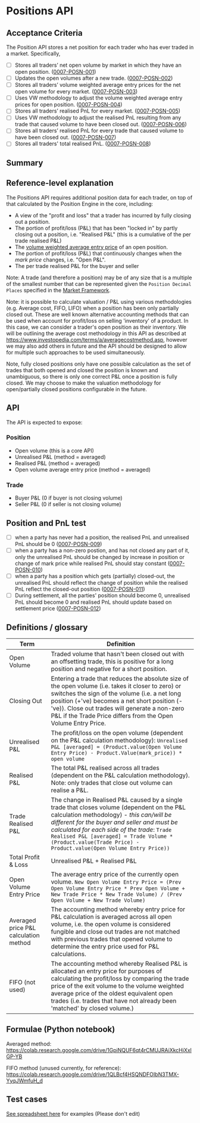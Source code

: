 # Positions API

## Acceptance Criteria

The Position API stores a net position for each trader who has ever traded in a market. Specifically,

- [ ] Stores all traders’ net open volume by market in which they have an open position. (<a name="0007-POSN-001" href="#0007-POSN-001">0007-POSN-001</a>)
- [ ] Updates the open volumes after a new trade. (<a name="0007-POSN-002" href="#0007-POSN-002">0007-POSN-002</a>)
- [ ] Stores all traders’ volume weighted average entry prices for the net open volume for every market. (<a name="0007-POSN-003" href="#0007-POSN-003">0007-POSN-003</a>)
- [ ] Uses VW methodology to adjust the volume weighted average entry prices for open position. (<a name="0007-POSN-004" href="#0007-POSN-004">0007-POSN-004</a>)
- [ ] Stores all traders’ realised PnL for every market. (<a name="0007-POSN-005" href="#0007-POSN-005">0007-POSN-005</a>)
- [ ] Uses VW methodology to adjust the realised PnL resulting from any trade that caused volume to have been closed out. (<a name="0007-POSN-006" href="#0007-POSN-006">0007-POSN-006</a>)
- [ ] Stores all traders’ realised PnL for every trade that caused volume to have been closed out. (<a name="0007-POSN-007" href="#0007-POSN-007">0007-POSN-007</a>)
- [ ] Stores all traders' total realised PnL. (<a name="0007-POSN-008" href="#0007-POSN-008">0007-POSN-008</a>)

## Summary

## Reference-level explanation

The Positions API requires additional position data for each trader, on top of that calculated by the Position Engine in the core, including:

* A view of the "profit and loss" that a trader has incurred by fully closing out a position.
* The portion of profit/loss (P&L) that has been "locked in" by partly closing out a position, i.e. "Realised P&L" (this is a cumulative of the per trade realised P&L)
* The [volume weighted average entry price](../glossaries/trading-and-protocol-glossary.md#average-entry-price) of an open position.
* The portion of profit/loss (P&L) that continuously changes when the _mark price_ changes, i.e. "Open P&L".
* The per trade realised P&L for the buyer and seller 

Note: A trade (and therefore a position) may be of any size that is a multiple of the smallest number that can be represented given the `Position Decimal Places` specified in the [Market Framework](./0001-MKTF-market_framework.md).

Note: it is possible to calculate valuation / P&L using various methodologies (e.g. Average cost, FIFO, LIFO) when a position has been only partially closed out. These are well known alternative accounting methods that can be used when account for profit/loss on selling 'inventory' of a product. In this case, we can consider a trader's open position as their inventory. We will be outlining the average cost methodology in this API as described at https://www.investopedia.com/terms/a/averagecostmethod.asp, however we may also add others in future and the API should be designed to allow for multiple such approaches to be used simultaneously.

Note, fully closed positions only have one possible calculation as the set of trades that both opened and closed the position is known and unambiguous, so there is only one correct P&L once a position is fully closed. We may choose to make the valuation methodology for open/partially closed positions configurable in the future.

## API 

The API is expected to expose:

### Position

* Open volume (this is a core API)
* Unrealised P&L (method = averaged)
* Realised P&L (method = averaged)
* Open volume average entry price (method = averaged)

### Trade

* Buyer P&L (0 if buyer is not closing volume)
* Seller P&L (0 if seller is not closing volume)

## Position and PnL test
- [ ] when a party has never had a position, the realised PnL and unrealised PnL should be 0 (<a name="0007-POSN-009" href="#0007-POSN-009">0007-POSN-009</a>)
- [ ] when a party has a non-zero postion, and has not closed any part of it, only the unrealised PnL should be changed by increase in position or change of mark price while realised PnL should stay constant (<a name="0007-POSN-010" href="#0007-POSN-010">0007-POSN-010</a>)
- [ ] when a party has a position which gets (partially) closed-out, the unrealised PnL should reflect the change of position while the realised PnL reflect the closed-out position (<a name="0007-POSN-011" href="#0007-POSN-011">0007-POSN-011</a>)
- [ ] During settlement, all the parties' position should become 0, unrealised PnL should become 0 and realised PnL should update based on settlement price (<a name="0007-POSN-012" href="#0007-POSN-012">0007-POSN-012</a>)

## Definitions / glossary

| Term        | Definition           |
| ------------- |-------------| 
| Open Volume     | Traded volume that hasn't been closed out with an offsetting trade, this is positive for a long position and negative for a short position. |
| Closing Out     | Entering a trade that reduces the absolute size of the open volume (i.e. takes it closer to zero) or switches the sign of the volume (i.e. a net long position (+'ve) becomes a net short position (-'ve)). Close out trades will generate a non-zero P&L if the Trade Price differs from the Open Volume Entry Price. |
| Unrealised P&L      | The profit/loss on the open volume (dependent on the P&L calculation methodology): `Unrealised P&L [averaged] = (Product.value(Open Volume Entry Price) - Product.Value(mark_price)) *  open volume` |
| Realised P&L | The total P&L realised across all trades (dependent on the P&L calculation methodology). Note: only trades that close out volume can realise a P&L.  |
| Trade Realised P&L | The change in Realised P&L caused by a single trade that closes volume (dependent on the P&L calculation methodology) - *this can/will be different for the buyer and seller and must be calculated for each side of the trade*: `Trade Realised P&L [averaged] = Trade Volume * (Product.value(Trade Price) - Product.value(Open Volume Entry Price))`    |
| Total Profit & Loss | Unrealised P&L + Realised P&L      |
| Open Volume Entry Price | The average entry price of the currently open volume. `New Open Volume Entry Price = (Prev Open Volume Entry Price * Prev Open Volume + New Trade Price * New Trade Volume) / (Prev Open Volume + New Trade Volume)` |
| Averaged price P&L calculation method | The accounting method whereby entry price for P&L calculation is averaged across all open volume, i.e. the open volume is considered fungible and close out trades are not matched with previous trades that opened volume to determine the entry price used for P&L calculations. |
| FIFO (not used) | The accounting method whereby Realised P&L is allocated an entry price for purposes of calculating the profit/loss by comparing the trade price of the exit volume to the volume weighted average price of the oldest equivalent open trades (i.e. trades that have not already been 'matched' by closed volume.)  |


## Formulae (Python notebook)

Averaged method: https://colab.research.google.com/drive/1GpiNQUF6qt4rCMUJRAiXkcHjXxlGP-YB

FIFO method (unused currently, for reference): https://colab.research.google.com/drive/1QLBcf4HSQNDFOIbN3TMX-YyqJWmfuH_d

## Test cases

[See spreadsheet here](https://docs.google.com/spreadsheets/d/1XJESwh5cypALqlYludWobAOEH1Pz-1xS/edit#gid=1136043307) for examples (Please don't edit)



